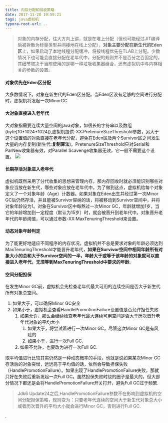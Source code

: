 ```yaml
---
title: 内存分配和回收策略
date: 2017-11-28 19:59:21
tags: java虚拟机
typora-root-url: ..
---
```


> 对象的内存分配，往大方向上讲，就是在堆上分配（但也可能经过JIT编译后被拆散为标量类型并间接地在栈上分配），**对象主要分配在新生代的Eden区**上，如果启动了本地线程分配缓冲，将按线程优先在TLAB上分配。少数情况下也可能会直接分配在老年代中，分配的规则并不是百分之百固定的，其细节取决于当前使用的是哪一种垃圾收集器组合，还有虚拟机中与内存相关的参数的设置。

#### 对象优先在Eden区分配
大多数情况下。对象在新生代的Eden区分配。当Eden区没有足够的空间进行分配时，虚拟机将发起一次MinorGC
#### 大对象直接进入老年代
大对象指需要连续大量空间的java对象，如很长的字符串以及数组(byte[10\*1024\*1024]),虚拟机提供-XX:PretenureSizeThreshold参数，另大于这个设置值的对象直接在老年代分配，避免在Eden区及两个Survivor区之间发生大量的内存复制(新生代:**复制算法**)。PretenureSizeThreshold只对Serial和ParNew收集器有效，对Parallel Scavenge收集器无效，它一般不需要这个设置。
![](https://gitee.com/zhangguodong/image/raw/master/picgo/%E5%86%85%E5%AD%98%E5%88%86%E9%85%8D%E8%80%81%E5%AF%B9%E8%B1%A1.png)
<!--more-->
#### 长期存活对象进入老年代
 虚拟机既然采用了分代收集的思想来管理内存，那内存回收时就必须能识别哪些对象应当放在新生代，哪些对象应放在老年代中。为了做到这点，虚拟机给每个对象定义了一个对象年龄（Age）计数器。如果对象在Eden出生并经过第一次Minor GC后仍然存活，并且能被Survivor容纳的话，将被移动到Survivor空间中，并将对象年龄设为1。对象在Survivor区中每熬过一次Minor GC，年龄就增加1岁，当它的年龄增加到一定程度（默认为15岁）时，就会被晋升到老年代中。对象晋升老年代的年龄阈值，可以通过参数-XX:MaxTenuringThreshold来设置。
 #### 动态对象年龄判定
为了能更好地适应不同程序的内存状况，虚拟机并不总是要求对象的年龄必须达到MaxTenuringThreshold才能晋升老年代，**如果在Survivor空间中相同年龄所有对象大小的总和大于Survivor空间的一半，年龄大于或等于该年龄的对象就可以直接进入老年代，无须等到MaxTenuringThreshold中要求的年龄**。
#### 空间分配担保
在发生Minor GC前，虚拟机会先检查老年代最大可用的连续空间是否大于新生代所有对象总空间。
1. 如果大于，可以确保Minor GC安全
2. 如果小于，虚拟机会查看HandlePromotionFailure设置值是否允许担任失败.
    1. 如果允许，那么会继续检查老年代最大连续可用空间是否大于历次晋升老年代对象的平均大小
        1. 如果大于，将尝试着进行一次Minor GC，尽管这次Minor GC是有风险的
        2. 如果小于，进行一次Full GC.
    2. 如果不允许，也要改为进行一次Full GC. 

取平均值进行比较其实仍然是一种动态概率的手段，也就是说如果某次Minor GC存活后的对象突增，远远高于平均值的话，依然会导致担保失败（HandlePromotionFailure）。如果出现了HandlePromotionFailure失败，那就只好在失败后重新发起一次Full GC。虽然担保失败时绕的圈子是最大的，但大部分情况下都还是会将HandlePromotionFailure开关打开，避免Full GC过于频繁.

> Jdk6 Update24之后,HandlePromotionFailure参数不在影响到虚拟机的空间分配担保策略，规则变为：只要老年代连续的空间大于新生代对象总大小或者历次晋升的平均大小就会进行Minor GC，否则进行Full GC.

. 